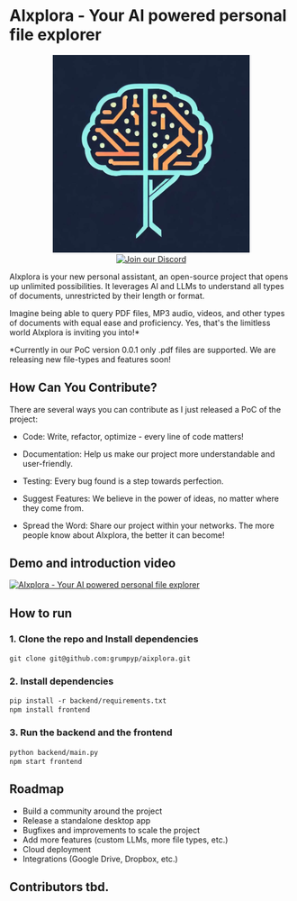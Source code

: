 # AIxplora - Your AI powered personal file explorer
<p align="center">
  <img src="aixplora_logo.png" width="350" title="AIxplora logo"><br>
<a href="https://discord.gg/2G778kHG">
  <img src="https://img.shields.io/badge/discord-join%20chat-blue.svg" alt="Join our Discord" height="40"></a>
</p>

AIxplora is your new personal assistant, an open-source project that opens up unlimited possibilities.
It leverages AI and LLMs to understand all types of documents, unrestricted by their length or format.

Imagine being able to query PDF files, MP3 audio, videos, and other types of documents with equal ease and proficiency. 
Yes, that's the limitless world AIxplora is inviting you into!*

*Currently in our PoC version 0.0.1 only .pdf files are supported. We are releasing new file-types and features soon!

## How Can You Contribute?
There are several ways you can contribute as I just released a PoC of the project:

- Code: Write, refactor, optimize - every line of code matters!

- Documentation: Help us make our project more understandable and user-friendly.

- Testing: Every bug found is a step towards perfection.

- Suggest Features: We believe in the power of ideas, no matter where they come from.

- Spread the Word: Share our project within your networks. The more people know about AIxplora, the better it can become!

## Demo and introduction video
[![AIxplora - Your AI powered personal file explorer](https://i9.ytimg.com/vi_webp/eKLmhJobVvc/mqdefault.webp?v=646e612f&sqp=COzbuaMG&rs=AOn4CLBO1JDjSaot7flQJMZt9uLWSyreAQ)](https://youtu.be/eKLmhJobVvc)


## How to run

### 1. Clone the repo and Install dependencies
```
git clone git@github.com:grumpyp/aixplora.git
```
### 2. Install dependencies
```
pip install -r backend/requirements.txt
npm install frontend
```
### 3. Run the backend and the frontend
```
python backend/main.py
npm start frontend
```


## Roadmap

- Build a community around the project
- Release a standalone desktop app
- Bugfixes and improvements to scale the project
- Add more features (custom LLMs, more file types, etc.)
- Cloud deployment
- Integrations (Google Drive, Dropbox, etc.)


## Contributors tbd.

